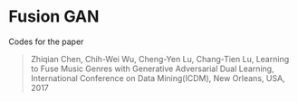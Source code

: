 # Fusion GAN
Codes for the paper 
> Zhiqian Chen, Chih-Wei Wu, Cheng-Yen Lu, Chang-Tien Lu, Learning to Fuse Music Genres with Generative Adversarial Dual Learning, International Conference on Data Mining(ICDM), New Orleans, USA, 2017
